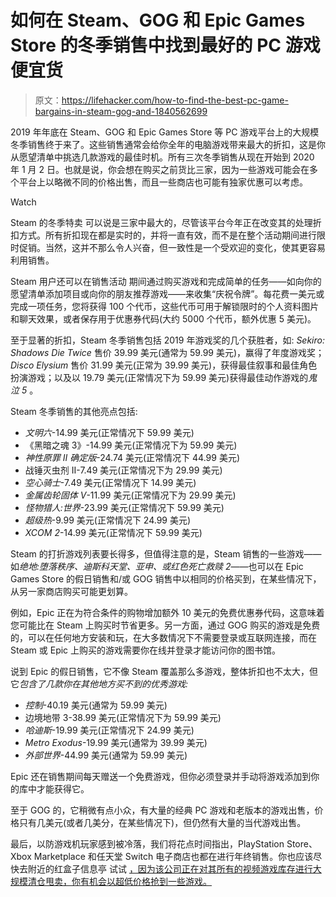 # 如何在 Steam、GOG 和 Epic Games Store 的冬季销售中找到最好的 PC 游戏便宜货

> 原文：<https://lifehacker.com/how-to-find-the-best-pc-game-bargains-in-steam-gog-and-1840562699>

2019 年年底在 Steam、GOG 和 Epic Games Store 等 PC 游戏平台上的大规模冬季销售终于来了。这些销售通常会给你全年的电脑游戏带来最大的折扣，这是你从愿望清单中挑选几款游戏的最佳时机。所有三次冬季销售从现在开始到 2020 年 1 月 2 日。也就是说，你会想在购买之前货比三家，因为一些游戏可能会在多个平台上以略微不同的价格出售，而且一些商店也可能有独家优惠可以考虑。

Watch

Steam 的冬季特卖 可以说是三家中最大的，尽管该平台今年正在改变其的处理折扣方式。所有折扣现在都是实时的，并将一直有效，而不是在整个活动期间进行限时促销。当然，这并不那么令人兴奋，但一致性是一个受欢迎的变化，使其更容易利用销售。

Steam 用户还可以在销售活动 期间通过购买游戏和完成简单的任务——如向你的愿望清单添加项目或向你的朋友推荐游戏——来收集“庆祝令牌”。每花费一美元或完成一项任务，您将获得 100 个代币，这些代币可用于解锁限时的个人资料图片和聊天效果，或者保存用于优惠券代码(大约 5000 个代币，额外优惠 5 美元)。

至于显著的折扣，Steam 冬季销售包括 2019 年游戏奖的几个获胜者，如: *Sekiro: Shadows Die Twice* 售价 39.99 美元(通常为 59.99 美元)，赢得了年度游戏奖； *Disco Elysium* 售价 31.99 美元(正常为 39.99 美元)，获得最佳叙事和最佳角色扮演游戏；以及以 19.79 美元(正常情况下为 59.99 美元)获得最佳动作游戏的*鬼泣 5* 。

Steam 冬季销售的其他亮点包括:

*   *文明六*-14.99 美元(正常情况下 59.99 美元)
*   《黑暗之魂 3》-14.99 美元(正常情况下为 59.99 美元)
*   *神性原罪 II 确定版*-24.74 美元(正常情况下 44.99 美元)
*   战锤灭虫剂 II-7.49 美元(正常情况下为 29.99 美元)
*   *空心骑士*-7.49 美元(正常情况下 14.99 美元)
*   *金属齿轮固体 V*-11.99 美元(正常情况下为 29.99 美元)
*   *怪物猎人:世界*-23.99 美元(正常情况下 59.99 美元)
*   *超级热*-9.99 美元(正常情况下 24.99 美元)
*   *XCOM 2*-14.99 美元(正常情况下 59.99 美元)

Steam 的打折游戏列表要长得多，但值得注意的是，Steam 销售的一些游戏——如*绝地:堕落秩序、迪斯科天堂、亚申、*或*红色死亡救赎 2*——也可以在 Epic Games Store 的假日销售和/或 GOG 销售中以相同的价格买到，在某些情况下，从另一家商店购买可能更划算。

例如，Epic 正在为符合条件的购物增加额外 10 美元的免费优惠券代码，这意味着您可能比在 Steam 上购买时节省更多。另一方面，通过 GOG 购买的游戏是免费的，可以在任何地方安装和玩，在大多数情况下不需要登录或互联网连接，而在 Steam 或 Epic 上购买的游戏需要你在线并登录才能访问你的图书馆。

说到 Epic 的假日销售，它不像 Steam 覆盖那么多游戏，整体折扣也不太大，但它*包含了几款你在其他地方买不到的优秀游戏:* 

*   *控制*-40.19 美元(通常为 59.99 美元)
*   边境地带 3-38.99 美元(正常情况下为 59.99 美元)
*   *哈迪斯*-19.99 美元(正常情况下 24.99 美元)
*   *Metro Exodus*-19.99 美元(通常为 39.99 美元)
*   *外部世界*-44.99 美元(通常为 59.99 美元)

Epic 还在销售期间每天赠送一个免费游戏，但你必须登录并手动将游戏添加到你的库中才能获得它。

至于 GOG 的，它稍微有点小众，有大量的经典 PC 游戏和老版本的游戏出售，价格只有几美元(或者几美分，在某些情况下)，但仍然有大量的当代游戏出售。

最后，以防游戏机玩家感到被冷落，我们将花点时间指出，PlayStation Store、Xbox Marketplace 和任天堂 Switch 电子商店也都在进行年终销售。你也应该尽快去附近的红盒子信息亭 试试 [，因为该公司正在对其所有的视频游戏库存进行大规模清仓甩卖，你有机会以超低价格抢到一些游戏。](https://lifehacker.com/redbox-is-selling-off-its-video-game-stock-at-steep-dis-1840533686)